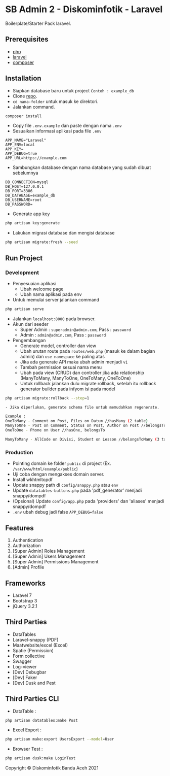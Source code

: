 # SB Admin 2 - Diskominfotik - Laravel
Boilerplate/Starter Pack laravel.

## Prerequisites
- [php](https://www.php.net/downloads.php)
- [laravel](http://laravel.com/)
- [composer](https://getcomposer.org/download/)

## Installation
- Siapkan database baru untuk project `Contoh : example_db`
- Clone [repo](https://github.com/RayhanYulanda/SbAdmin2-Laravel).
- `cd nama-folder` untuk masuk ke direktori.
- Jalankan command.
```bash
composer install
```
- Copy file `.env.example` dan paste dengan nama `.env`
- Sesuaikan informasi aplikasi pada file `.env`
```env
APP_NAME="Laravel"
APP_ENV=local
APP_KEY=
APP_DEBUG=true
APP_URL=https://example.com
```
- Sambungkan database dengan nama database yang sudah dibuat sebelumnya
```env
DB_CONNECTION=mysql
DB_HOST=127.0.0.1
DB_PORT=3306
DB_DATABASE=example_db
DB_USERNAME=root
DB_PASSWORD=
```
- Generate app key
```bash
php artisan key:generate
```
- Lakukan migrasi database dan mengisi database
```bash
php artisan migrate:fresh --seed
```

## Run Project
### Development
- Penyesuaian aplikasi
    - Ubah welcome page
    - Ubah nama aplikasi pada env
- Untuk memulai server jalankan command
```bash
php artisan serve
```
- Jalankan `localhost:8000` pada browser.
- Akun dari seeder
    - Super Admin : `superadmin@admin.com`, Pass : `password`
    - Admin : `admin@admin.com`, Pass : `password`
- Pengembangan
    - Generate model, controller dan view
    - Ubah urutan route pada `routes/web.php` (masuk ke dalam bagian admin) dan `use namespace` ke paling atas
    - Jika ada generate API maka ubah admin menjadi `v1`
    - Tambah permission sesuai nama menu
    - Ubah pada view (CRUD) dan controller jika ada relationship (ManyToMany, ManyToOne, OneToMany, OneToOne)
    - Untuk rollback jalankan dulu migrate rollback, setelah itu rollback generator builder pada infyom isi pada model
```bash
php artisan migrate:rollback --step=1
```
    - Jika diperlukan, generate schema file untuk memudahkan regenerate.
```bash
Example :
OneToMany - Comment on Post, Files on Datum //hasMany (2 table)
ManyToOne - Post on Comment, Status on Post, Author on Post //belongsTo (2 table) 
OneToOne - Phone on User //hasOne, belongsTo

ManyToMany - AllCode on Divisi, Student on Lesson //belongsToMany (3 table)
```
### Production
- Pointing domain ke folder `public` di project (Ex. `/var/www/html/example/public`)
- Uji coba dengan mengakses domain server.
- Install wkhtmltopdf
- Update snappy path di `config/snappy.php` atau `env`
- Update `datatables-buttons.php` pada 'pdf_generator' menjadi snappy/dompdf
- (Opsional) Update `config/app.php` pada 'providers' dan 'aliases' menjadi snappy/dompdf
- `.env` ubah debug jadi false `APP_DEBUG=false`

## Features
1. Authentication
2. Authorization
3. [Super Admin] Roles Management
4. [Super Admin] Users Management
5. [Super Admin] Permissions Management
6. [Admin] Profile

## Frameworks
- Laravel 7
- Bootstrap 3
- jQuery 3.2.1

## Third Parties
- DataTables
- Laravel-snappy (PDF)
- Maatwebsite/excel (Excel)
- Spatie (Permission)
- Form collective
- Swagger
- Log-viewer
- [Dev] Debugbar
- [Dev] Faker
- [Dev] Dusk and Pest

## Third Parties CLI
- DataTable :
```bash
php artisan datatables:make Post
```
- Excel Export :
```bash
php artisan make:export UsersExport --model=User
```
- Browser Test :
```bash
php artisan dusk:make LoginTest
```

Copyright © Diskominfotik Banda Aceh 2021   
